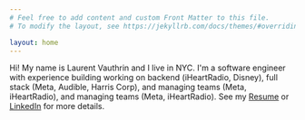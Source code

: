 ```yaml
---
# Feel free to add content and custom Front Matter to this file.
# To modify the layout, see https://jekyllrb.com/docs/themes/#overriding-theme-defaults

layout: home
---
```


Hi! My name is Laurent Vauthrin and I live in NYC.  I'm a software engineer with experience building working on backend (iHeartRadio, Disney), full stack (Meta, Audible, Harris Corp), and managing teams (Meta, iHeartRadio), and managing teams (Meta, iHeartRadio).  See my [Resume](https://docs.google.com/document/d/1rTlnOhwhzLa06ipHHHjzWSHMxTJm0ok310lA__koYpY) or [LinkedIn](https://www.linkedin.com/in/laurent-vauthrin/) for more details.

